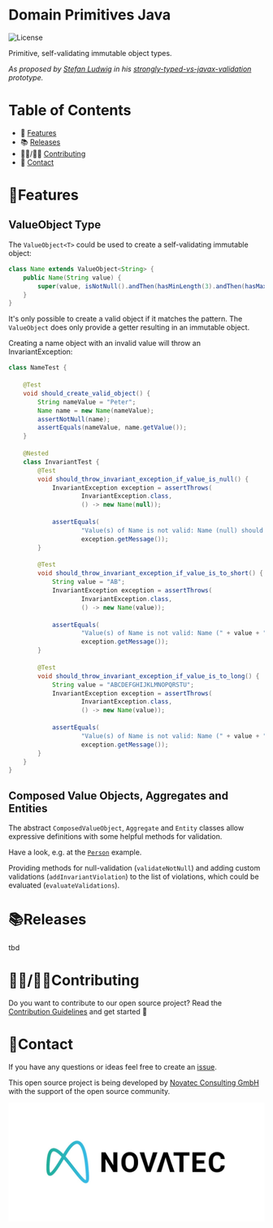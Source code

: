 # Domain Primitives Java

![License](https://img.shields.io/hexpm/l/plug)

Primitive, self-validating immutable object types.

*As proposed by [Stefan Ludwig](https://github.com/slu-it) in his [strongly-typed-vs-javax-validation](https://github.com/slu-it/technology-examples/tree/master/strongly-typed-vs-javax-validation) prototype.*

# Table of Contents

* 🚀 [Features](#features)
* 📚 [Releases](#releases)
* 👩‍💻/👨‍💻 [Contributing](#contributing)
* 📨 [Contact](#contact)

# 🚀Features

## ValueObject Type

The `ValueObject<T>` could be used to create a self-validating immutable object:

```java
class Name extends ValueObject<String> {
    public Name(String value) {
        super(value, isNotNull().andThen(hasMinLength(3).andThen(hasMaxLength(20))));
    }
}
```

It's only possible to create a valid object if it matches the pattern. The `ValueObject` does only provide a getter resulting in an immutable object.

Creating a name object with an invalid value will throw an InvariantException:

```java
class NameTest {

    @Test
    void should_create_valid_object() {
        String nameValue = "Peter";
        Name name = new Name(nameValue);
        assertNotNull(name);
        assertEquals(nameValue, name.getValue());
    }

    @Nested
    class InvariantTest {
        @Test
        void should_throw_invariant_exception_if_value_is_null() {
            InvariantException exception = assertThrows(
                    InvariantException.class,
                    () -> new Name(null));

            assertEquals(
                    "Value(s) of Name is not valid: Name (null) should not be null. Name (null) should be longer than 3. Name (null) should not be longer than 20.",
                    exception.getMessage());
        }

        @Test
        void should_throw_invariant_exception_if_value_is_to_short() {
            String value = "AB";
            InvariantException exception = assertThrows(
                    InvariantException.class,
                    () -> new Name(value));

            assertEquals(
                    "Value(s) of Name is not valid: Name (" + value + ") should be longer than 3.",
                    exception.getMessage());
        }

        @Test
        void should_throw_invariant_exception_if_value_is_to_long() {
            String value = "ABCDEFGHIJKLMNOPQRSTU";
            InvariantException exception = assertThrows(
                    InvariantException.class,
                    () -> new Name(value));

            assertEquals(
                    "Value(s) of Name is not valid: Name (" + value + ") should not be longer than 20.",
                    exception.getMessage());
        }
    }
}
```

## Composed Value Objects, Aggregates and Entities

The abstract `ComposedValueObject`, `Aggregate` and `Entity` classes allow expressive definitions with some helpful methods for validation.

Have a look, e.g. at the [`Person`](src/test/java/de/novatec/ddd/object/testdata/Person.java) example.

Providing methods for null-validation (`validateNotNull`) and adding custom validations (`addInvariantViolation`) to the list of violations, which could be evaluated (`evaluateValidations`).

# 📚Releases

tbd

# 👩‍💻/👨‍💻Contributing

Do you want to contribute to our open source project?
Read the [Contribution Guidelines](CONTRIBUTING.md) and get started 🙂 

# 📨Contact

If you have any questions or ideas feel free to create an [issue](https://github.com/domain-primitives/domain-primitives-java/issues).

This open source project is being developed by [Novatec Consulting GmbH](https://www.novatec-gmbh.de/) with the support of the open source community.

![Novatec Consulting GmbH](novatec.jpeg)